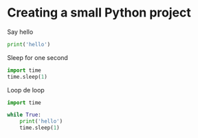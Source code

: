 # Creating a small Python project

Say hello

``` python
print('hello')
```

Sleep for one second

``` python
import time
time.sleep(1)
```

Loop de loop

``` python
import time

while True:
    print('hello')
    time.sleep(1)
```
